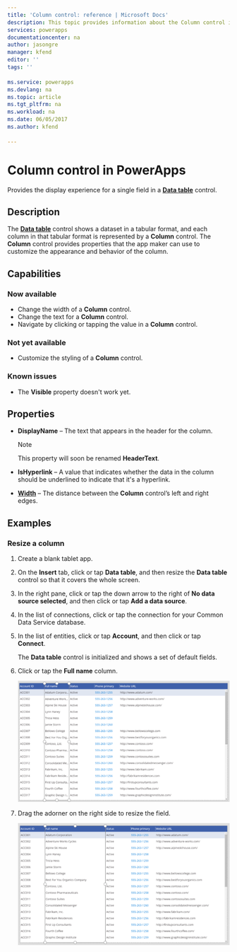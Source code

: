 ```yaml
---
title: 'Column control: reference | Microsoft Docs'
description: This topic provides information about the Column control in Microsoft PowerApps.
services: powerapps
documentationcenter: na
author: jasongre
manager: kfend
editor: ''
tags: ''

ms.service: powerapps
ms.devlang: na
ms.topic: article
ms.tgt_pltfrm: na
ms.workload: na
ms.date: 06/05/2017
ms.author: kfend

---
```

# Column control in PowerApps
Provides the display experience for a single field in a [**Data table**](../../controls/control-data-table.md) control.

## Description
The [**Data table**](../../controls/control-data-table.md) control shows a dataset in a tabular format, and each column in that tabular format is represented by a **Column** control. The **Column** control provides properties that the app maker can use to customize the appearance and behavior of the column.

## Capabilities
### Now available
* Change the width of a **Column** control.
* Change the text for a **Column** control.
* Navigate by clicking or tapping the value in a **Column** control.

### Not yet available
* Customize the styling of a **Column** control.

### Known issues
* The **Visible** property doesn't work yet.

## Properties
* **DisplayName** – The text that appears in the header for the column.
  
  > [!NOTE]
  > This property will soon be renamed **HeaderText**.
  > 
  > 
* **IsHyperlink** – A value that indicates whether the data in the column should be underlined to indicate that it's a hyperlink.
* [**Width**](../../controls/properties-size-location.md) – The distance between the **Column** control’s left and right edges.

## Examples
### Resize a column
1. Create a blank tablet app.
2. On the **Insert** tab, click or tap **Data table**, and then resize the **Data table** control so that it covers the whole screen.
3. In the right pane, click or tap the down arrow to the right of **No data source selected**, and then click or tap **Add a data source**.
4. In the list of connections, click or tap the connection for your Common Data Service database.
5. In the list of entities, click or tap **Account**, and then click or tap **Connect**.
   
    The **Data table** control is initialized and shows a set of default fields.
6. Click or tap the **Full name** column.
   
    ![Column control selected](./media/control-column/pre-resize-column.png)
7. Drag the adorner on the right side to resize the field.
   
    ![Column control resized](./media/control-column/post-resize-column.png)

